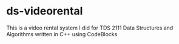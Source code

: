 # ds-videorental
This is a video rental system I did for TDS 2111 Data Structures and Algorithms written in C++ using CodeBlocks 

